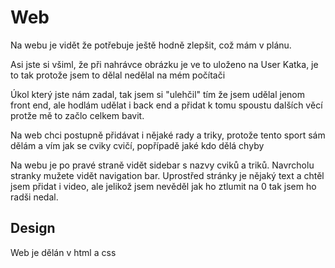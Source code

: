 # Web
Na webu je vidět že potřebuje ještě hodně zlepšit, což mám v plánu.

Asi jste si všiml, že při nahrávce obrázku je ve to uloženo na User Katka, je to tak protože jsem to dělal nedělal na mém počítači

Úkol který jste nám zadal, tak jsem si "ulehčil" tím že jsem udělal jenom front end, ale hodlám udělat i back end a přidat k tomu spoustu dalších věcí protže mě to začlo celkem bavit.

Na web chci postupně přidávat i nějaké rady a triky, protože tento sport sám dělám a vím jak se cviky cvičí, popřípadě jaké kdo dělá chyby

Na webu je po pravé straně vidět sidebar s nazvy cviků a triků. Navrcholu stranky mužete vidět navigation bar. Uprostřed stránky je nějaký text a chtěl jsem přidat i video, ale jelikož jsem nevěděl jak ho ztlumit na 0 tak jsem ho radši nedal. 

## Design
Web je dělán v html a css




